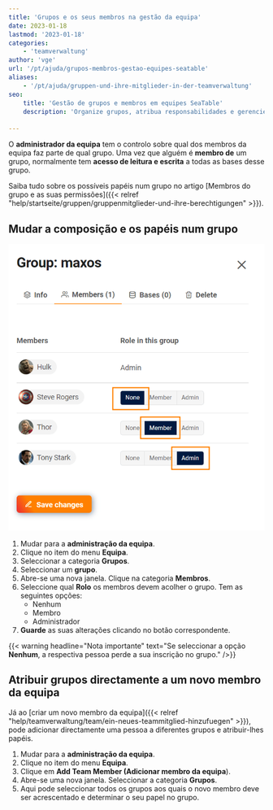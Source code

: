 ```yaml
---
title: 'Grupos e os seus membros na gestão da equipa'
date: 2023-01-18
lastmod: '2023-01-18'
categories:
    - 'teamverwaltung'
author: 'vge'
url: '/pt/ajuda/grupos-membros-gestao-equipes-seatable'
aliases:
    - '/pt/ajuda/gruppen-und-ihre-mitglieder-in-der-teamverwaltung'
seo:
    title: 'Gestão de grupos e membros em equipes SeaTable'
    description: 'Organize grupos, atribua responsabilidades e gerencie membros de times SeaTable para facilitar controle e colaboração eficiente.'

---
```


O **administrador da equipa** tem o controlo sobre qual dos membros da equipa faz parte de qual grupo. Uma vez que alguém é **membro de** um grupo, normalmente tem **acesso de leitura e escrita** a todas as bases desse grupo.

Saiba tudo sobre os possíveis papéis num grupo no artigo [Membros do grupo e as suas permissões]({{< relref "help/startseite/gruppen/gruppenmitglieder-und-ihre-berechtigungen" >}}).

## Mudar a composição e os papéis num grupo

![Gerir os membros do grupo na administração da equipa](images/Gruppe-verwalten.png)

1. Mudar para a **administração da equipa**.
2. Clique no item do menu **Equipa**.
3. Seleccionar a categoria **Grupos**.
4. Seleccionar um **grupo**.
5. Abre-se uma nova janela. Clique na categoria **Membros**.
6. Seleccione qual **Rolo** os membros devem acolher o grupo. Tem as seguintes opções:
    - Nenhum
    - Membro
    - Administrador
7. **Guarde** as suas alterações clicando no botão correspondente.

{{< warning  headline="Nota importante"  text="Se seleccionar a opção **Nenhum**, a respectiva pessoa perde a sua inscrição no grupo." />}}

## Atribuir grupos directamente a um novo membro da equipa

Já ao [criar um novo membro da equipa]({{< relref "help/teamverwaltung/team/ein-neues-teammitglied-hinzufuegen" >}}), pode adicionar directamente uma pessoa a diferentes grupos e atribuir-lhes papéis.

1. Mudar para a **administração da equipa**.
2. Clique no item do menu **Equipa**.
3. Clique em **Add Team Member (Adicionar membro da equipa**).
4. Abre-se uma nova janela. Seleccionar a categoria **Grupos**.
5. Aqui pode seleccionar todos os grupos aos quais o novo membro deve ser acrescentado e determinar o seu papel no grupo.
